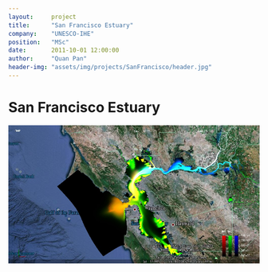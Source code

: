 ```yaml
---
layout:     project
title:      "San Francisco Estuary"
company:    "UNESCO-IHE"
position:   "MSc"
date:       2011-10-01 12:00:00
author:     "Quan Pan"
header-img: "assets/img/projects/SanFrancisco/header.jpg"
---
```


# [](#header-1)San Francisco Estuary

![](/assets/img/projects/SanFrancisco/3Dviewer.jpg)
